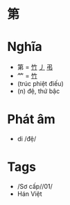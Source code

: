 # 第

# Nghĩa
* 第 = [竹](竹.md) [丿](丿.md) [弔](弔.md)
* ⺮ = [竹](竹.md)
* (trúc phiệt điếu)
* (n) đệ, thứ bậc

# Phát âm
* di /đệ/

# Tags
* /Sơ cấp//01/
*  Hán Việt

<script>window.HANZI_FIELD='第';</script>
